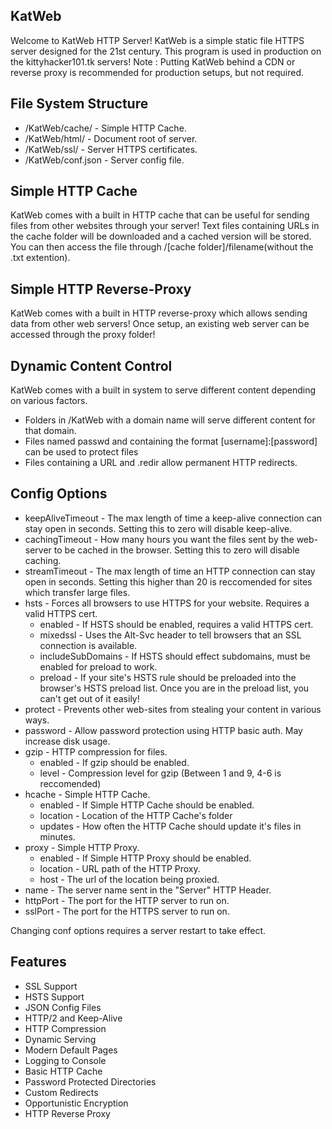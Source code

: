 ## KatWeb
Welcome to KatWeb HTTP Server!
KatWeb is a simple static file HTTPS server designed for the 21st century.
This program is used in production on the kittyhacker101.tk servers!
Note : Putting KatWeb behind a CDN or reverse proxy is recommended for production setups, but not required.

## File System Structure
- /KatWeb/cache/ - Simple HTTP Cache.
- /KatWeb/html/ - Document root of server.
- /KatWeb/ssl/ - Server HTTPS certificates.
- /KatWeb/conf.json - Server config file.

## Simple HTTP Cache
KatWeb comes with a built in HTTP cache that can be useful for sending files from other websites through your server!
Text files containing URLs in the cache folder will be downloaded and a cached version will be stored. You can then access the file through /[cache folder]/filename(without the .txt extention).

## Simple HTTP Reverse-Proxy
KatWeb comes with a built in HTTP reverse-proxy which allows sending data from other web servers! Once setup, an existing web server can be accessed through the proxy folder!

## Dynamic Content Control
KatWeb comes with a built in system to serve different content depending on various factors.
 - Folders in /KatWeb with a domain name will serve different content for that domain.
 - Files named passwd and containing the format [username]:[password] can be used to protect files
 - Files containing a URL and .redir allow permanent HTTP redirects.

## Config Options
- keepAliveTimeout - The max length of time a keep-alive connection can stay open in seconds. Setting this to zero will disable keep-alive.
- cachingTimeout - How many hours you want the files sent by the web-server to be cached in the browser. Setting this to zero will disable caching.
- streamTimeout - The max length of time an HTTP connection can stay open in seconds. Setting this higher than 20 is reccomended for sites which transfer large files.
- hsts - Forces all browsers to use HTTPS for your website. Requires a valid HTTPS cert.
  * enabled - If HSTS should be enabled, requires a valid HTTPS cert.
  * mixedssl - Uses the Alt-Svc header to tell browsers that an SSL connection is available.
  * includeSubDomains - If HSTS should effect subdomains, must be enabled for preload to work.
  * preload - If your site's HSTS rule should be preloaded into the browser's HSTS preload list. Once you are in the preload list, you can't get out of it easily!
- protect - Prevents other web-sites from stealing your content in various ways.
- password - Allow password protection using HTTP basic auth. May increase disk usage.
- gzip - HTTP compression for files.
  * enabled - If gzip should be enabled. 
  * level - Compression level for gzip (Between 1 and 9, 4-6 is reccomended)
- hcache - Simple HTTP Cache.
  * enabled - If Simple HTTP Cache should be enabled.
  * location - Location of the HTTP Cache's folder
  * updates - How often the HTTP Cache should update it's files in minutes.
- proxy - Simple HTTP Proxy.
  * enabled - If Simple HTTP Proxy should be enabled.
  * location - URL path of the HTTP Proxy. 
  * host - The url of the location being proxied.
- name - The server name sent in the "Server" HTTP Header.
- httpPort - The port for the HTTP server to run on.
- sslPort - The port for the HTTPS server to run on.

Changing conf options requires a server restart to take effect.

## Features
- SSL Support
- HSTS Support
- JSON Config Files
- HTTP/2 and Keep-Alive
- HTTP Compression
- Dynamic Serving
- Modern Default Pages
- Logging to Console
- Basic HTTP Cache
- Password Protected Directories
- Custom Redirects
- Opportunistic Encryption
- HTTP Reverse Proxy
